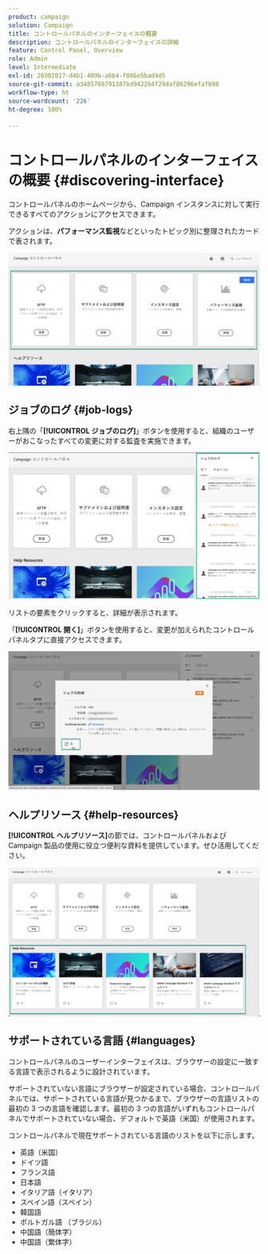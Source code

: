 ```yaml
---
product: campaign
solution: Campaign
title: コントロールパネルのインターフェイスの概要
description: コントロールパネルのインターフェイスの詳細
feature: Control Panel, Overview
role: Admin
level: Intermediate
exl-id: 20302017-d4b1-489b-a6b4-f086e5bad4d5
source-git-commit: a3485766791387bd9422b4f29daf86296efafb98
workflow-type: ht
source-wordcount: '226'
ht-degree: 100%

---
```


# コントロールパネルのインターフェイスの概要 {#discovering-interface}

コントロールパネルのホームページから、Campaign インスタンスに対して実行できるすべてのアクションにアクセスできます。

アクションは、**パフォーマンス監視**&#x200B;などといったトピック別に整理されたカードで表されます。

<!--With upcoming Campaign releases, more topics and cards will be made available.-->

![](assets/control_panel_interface.png)

## ジョブのログ {#job-logs}

右上隅の「**[!UICONTROL ジョブのログ]**」ボタンを使用すると、組織のユーザーがおこなったすべての変更に対する監査を実施できます。

![](assets/control_panel_interface2.png)

リストの要素をクリックすると、詳細が表示されます。

「**[!UICONTROL 開く]**」ボタンを使用すると、変更が加えられたコントロールパネルタブに直接アクセスできます。

![](assets/control_panel_logdetails.png)

## ヘルプリソース {#help-resources}

**[!UICONTROL ヘルプリソース]**&#x200B;の節では、コントロールパネルおよび Campaign 製品の使用に役立つ便利な資料を提供しています。ぜひ活用してください。

![](assets/helpresources.png)

## サポートされている言語 {#languages}

コントロールパネルのユーザーインターフェイスは、ブラウザーの設定に一致する言語で表示されるように設計されています。

サポートされていない言語にブラウザーが設定されている場合、コントロールパネルでは、サポートされている言語が見つかるまで、ブラウザーの言語リストの最初の 3 つの言語を確認します。最初の 3 つの言語がいずれもコントロールパネルでサポートされていない場合、デフォルトで英語（米国）が使用されます。

コントロールパネルで現在サポートされている言語のリストを以下に示します。

* 英語（米国）
* ドイツ語
* フランス語
* 日本語
* イタリア語（イタリア）
* スペイン語（スペイン）
* 韓国語
* ポルトガル語 （ブラジル）
* 中国語（簡体字）
* 中国語（繁体字）
